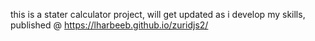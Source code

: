 this is a stater calculator project, will get updated as i develop my skills, published @ https://lharbeeb.github.io/zuridjs2/ 
